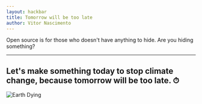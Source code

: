 ```yaml
---
layout: hackbar
title: Tomorrow will be too late
author: Vitor Nascimento
---
```


Open source is for those who doesn't have anything to hide. Are you hiding something?

---

## Let's make something today to stop climate change, because tomorrow will be too late. ⏱

![Earth Dying]({{site.baseurl}}/assets/images/Vitor_Nascimento.jpg)